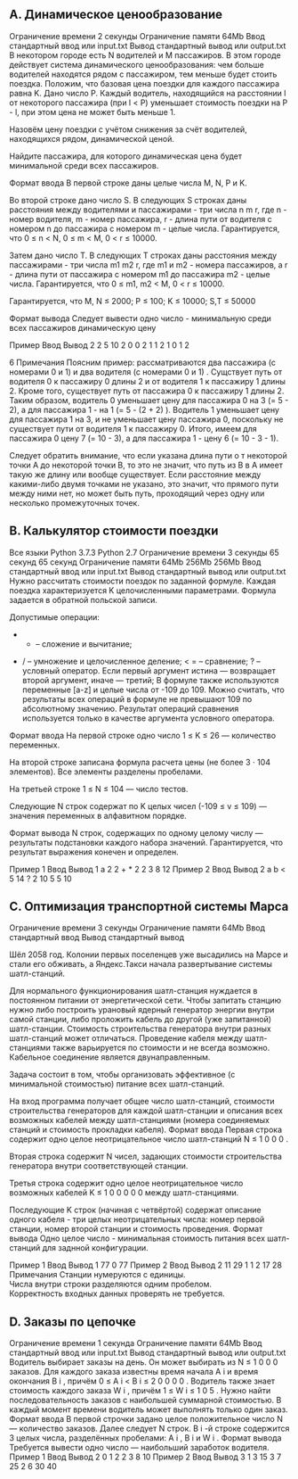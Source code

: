## A. Динамическое ценообразование
Ограничение времени	2 секунды
Ограничение памяти	64Mb
Ввод	стандартный ввод или input.txt
Вывод	стандартный вывод или output.txt
В некотором городе есть N водителей и M пассажиров. В этом городе действует система динамического ценообразования: чем больше водителей находятся рядом с пассажиром, тем меньше будет стоить поездка. Положим, что базовая цена поездки для каждого пассажира равна K. Дано число P. Каждый водитель, находящийся на расстоянии l от некоторого пассажира (при l < P) уменьшает стоимость поездки на P - l, при этом цена не может быть меньше 1.

Назовём цену поездки с учётом снижения за счёт водителей, находящихся рядом, динамической ценой.

Найдите пассажира, для которого динамическая цена будет минимальной среди всех пассажиров.

Формат ввода
В первой строке даны целые числа M, N, P и K.

Во второй строке дано число S. В следующих S строках даны расстояния между водителями и пассажирами - три числа n m r, где n - номер водителя, m - номер пассажира, r - длина пути от водителя с номером n до пассажира с номером m - целые числа. Гарантируется, что 0 ≤ n < N, 0 ≤ m < M, 0 < r ≤ 10000.

Затем дано число T. В следующих T строках даны расстояния между пассажирами - три числа m1 m2 r, где m1 и m2 - номера пассажиров, а r - длина пути от пассажира с номером m1 до пассажира m2 - целые числа. Гарантируется, что 0 ≤ m1, m2 < M, 0 < r ≤ 10000.

Гарантируется, что M, N ≤ 2000; P ≤ 100; K ≤ 10000; S,T ≤ 50000

Формат вывода
Следует вывести одно число - минимальную среди всех пассажиров динамическую цену

Пример
Ввод	Вывод
2 2 5 10
2
0 0 2
1 1 2
1
0 1 2

6
Примечания
Поясним пример: рассматриваются два пассажира (с номерами 0 и 1) и два водителя (с номерами 0 и 1) . Сущствует путь от водителя 0 к пассажиру 0 длины 2 и от водителя 1 к пассажиру 1 длины 2. Кроме того, существует путь от пассажира 0 к пассажиру 1 длины 2. Таким образом, водитель 0 уменьшает цену для пассажира 0 на 3 (= 5 - 2), а для пассажира 1 - на 1 (= 5 - (2 + 2) ). Водитель 1 уменьшает цену для пассажира 1 на 3, и не уменьшает цену пассажира 0, поскольку не существует пути от водителя 1 к пассажиру 0. Итого, имеем для пассажира 0 цену 7 (= 10 - 3), а для пассажира 1 - цену 6 (= 10 - 3 - 1).

Следует обратить внимание, что если указана длина пути о т некоторой точки А до некоторой точки В, то это не значит, что путь из В в А имеет такую же длину или вообще существует. Если расстояние между какими-либо двумя точками не указано, это значит, что прямого пути между ними нет, но может быть путь, проходящий через одну или несколько промежуточных точек.

## B. Калькулятор стоимости поездки
Все языки	Python 3.7.3	Python 2.7
Ограничение времени	3 секунды	65 секунд	65 секунд
Ограничение памяти	64Mb	256Mb	256Mb
Ввод	стандартный ввод или input.txt
Вывод	стандартный вывод или output.txt
Нужно рассчитать стоимости поездок по заданной формуле. Каждая поездка характеризуется K целочисленными параметрами. Формула задается в обратной польской записи.

Допустимые операции:

+ - – сложение и вычитание;
* / – умножение и целочисленное деление;
< = – сравнение;
? – условный оператор. Если первый аргумент истина — возвращает второй аргумент, иначе — третий;
В формуле также используются переменные [a-z] и целые числа от -109 до 109.
Можно считать, что результаты всех операций в формуле не превышают 109 по абсолютному значению. Результат операций сравнения используется только в качестве аргумента условного оператора.

Формат ввода
На первой строке одно число 1 ≤ K ≤ 26 — количество переменных.

На второй строке записана формула расчета цены (не более 3 ⋅ 104 элементов). Все элементы разделены пробелами.

На третьей строке 1 ≤ N ≤ 104 — число тестов.

Следующие N строк содержат по K целых чисел (-109 ≤ v ≤ 109) — значения переменных в алфавитном порядке.

Формат вывода
N строк, содержащих по одному целому числу — результаты подстановки каждого набора значений. Гарантируется, что результат выражения конечен и определен.

Пример 1
Ввод	Вывод
1
a 2 2 + *
2
2
3
8
12
Пример 2
Ввод	Вывод
2
a b < 5 14 ?
2
10 5
5 10

## C. Оптимизация транспортной системы Марса

Ограничение времени	3 секунды
Ограничение памяти	64Mb
Ввод	стандартный ввод
Вывод	стандартный вывод

Шёл 2058 год. Колонии первых поселенцев уже высадились на Марсе и стали его обживать, а Яндекс.Такси начала развертывание системы шатл-станций.  

Для нормального функционирования шатл-станция нуждается в постоянном питании от энергетической сети. Чтобы запитать станцию нужно либо построить урановый ядерный генератор энергии внутри самой станции, либо проложить кабель до другой (уже запитанной) шатл-станции. Стоимость строительства генератора внутри разных шатл-станций может отличаться. Проведение кабеля между шатл-станциями также варьируется по стоимости и не всегда возможно. Кабельное соединение является двунаправленным.  

Задача состоит в том, чтобы организовать эффективное (с минимальной стоимостью) питание всех шатл-станций.  

На вход программа получает общее число шатл-станций, стоимости строительства генераторов для каждой шатл-станции и описания всех возможных кабелей между шатл-станциями (номера соединяемых станций и стоимость прокладки кабеля).
Формат ввода
Первая строка содержит одно целое неотрицательное число шатл-станций 
N
≤
1
0
0
0
.  

Вторая строка содержит 
N
 чисел, задающих стоимости строительства генератора внутри соответствующей станции.  

Третья строка содержит одно целое неотрицательное число возможных кабелей 
K
≤
1
0
0
0
0
0
между шатл-станциями.  

Последующие 
K
 строк (начиная с четвёртой) содержат описание одного кабеля - три целых неотрицательных числа: номер первой станции, номер второй станции и стоимость проведения.
Формат вывода
Одно целое число - минимальная стоимость питания всех шатл-станций для заднной конфигурации.

Пример 1
Ввод	Вывод
1
77
0
77
Пример 2
Ввод	Вывод
2
11 29
1
1 2 17
28
Примечания
Станции нумеруются с единицы.  
Числа внутри строки разделяются одним пробелом.  
Корректность входных данных проверять не требуется.


## D. Заказы по цепочке
Ограничение времени	1 секунда
Ограничение памяти	64Mb
Ввод	стандартный ввод или input.txt
Вывод	стандартный вывод или output.txt
Водитель выбирает заказы на день. Он может выбирать из 
N
≤
1
0
0
0
 заказов. Для каждого заказа известны время начала 
A
i
 и время окончания 
B
i
, причём 
0
≤
A
i
<
B
i
≤
2
0
0
0
0
. Водитель также знает стоимость каждого заказа 
W
i
, причём 
1
≤
W
i
≤
1
0
5
. Нужно найти последовательность заказов с наибольшей суммарной стоимостью. В каждый момент времени водитель может выполнять только один заказ.
Формат ввода
В первой строчки задано целое положительное число 
N
 — количество заказов. Далее следует 
N
 строк. В 
i
-й строке содержится 3 целых числа, разделённых пробелами: 
A
i
, 
B
i
 и 
W
i
.
Формат вывода
Требуется вывести одно число — наибольший заработок водителя.
Пример 1
Ввод	Вывод
2
0 1 2 
2 3 8
10
Пример 2
Ввод	Вывод
3
1 3 15
3 7 25
2 6 30
40